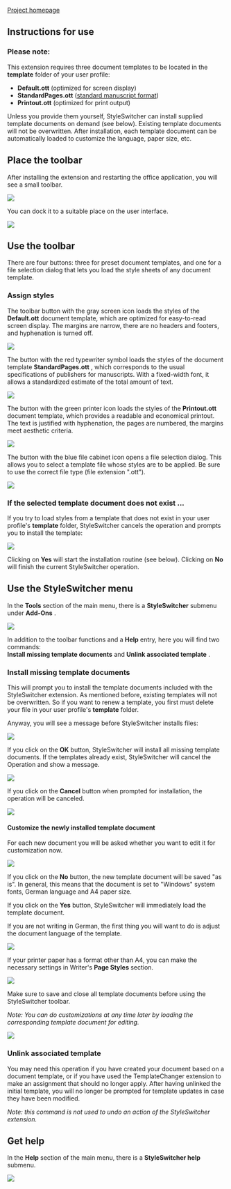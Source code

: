 [Project homepage](https://peter88213.github.io/StyleSwitcher/)

## Instructions for use

### Please note:

This extension requires three document templates to be located in the  __template__  folder of your user profile: 

*  __Default.ott__  (optimized for screen display)
*  __StandardPages.ott__  ([standard manuscript format](https://en.wikipedia.org/wiki/Standard_manuscript_format))
*  __Printout.ott__  (optimized for print output)

Unless you provide them yourself, StyleSwitcher can install supplied template documents on demand (see below). 
Existing template documents will not be overwritten. After installation, each template document can be automatically 
loaded to customize the language, paper size, etc.

## Place the toolbar

After installing the extension and restarting the office application, you will see a small toolbar. 


![](Screenshots/Toolbar00-en.png)



You can dock it to a suitable place on the user interface.


![](Screenshots/Toolbar00dock-en.png)



## Use the toolbar

There are four buttons: three for preset document templates, and one for a file selection dialog that 
lets you load the style sheets of any document template.

### Assign styles

The toolbar button with the gray screen icon loads the styles of the  __Default.ott__  document template, 
which are optimized for easy-to-read screen display. The margins are narrow, there are no headers and footers, 
and hyphenation is turned off.


![](Screenshots/Toolbar01-en.png)



The button with the red typewriter symbol loads the styles of the document template  __StandardPages.ott__ , 
which corresponds to the usual specifications of publishers for manuscripts. With a fixed-width font, it 
allows a standardized estimate of the total amount of text.


![](Screenshots/Toolbar02-en.png)



The button with the green printer icon loads the styles of the  __Printout.ott__  document template, 
which provides a readable and economical printout. The text is justified with hyphenation, the pages 
are numbered, the margins meet aesthetic criteria.


![](Screenshots/Toolbar03-en.png)



The button with the blue file cabinet icon opens a file selection dialog. This allows you to select a 
template file whose styles are to be applied. Be sure to use the correct file type (file extension ".ott"). 


![](Screenshots/Toolbar04-en.png)



### If the selected template document does not exist ...

If you try to load styles from a template that does not exist in your user profile's  __template__  folder, StyleSwitcher 
cancels the operation and prompts you to install the template:


![](Screenshots/Message00-en.png)



Clicking on  __Yes__  will start the installation routine (see below). Clicking on  __No__  will finish
the current StyleSwitcher operation. 


## Use the StyleSwitcher menu

In the  __Tools__  section of the main menu, there is a  __StyleSwitcher__  submenu under  __Add-Ons__ . 


![](Screenshots/UserMenu-en.png)



In addition to the toolbar functions and a  __Help__  entry, here you will find two commands:  
__Install missing template documents__  and  __Unlink associated template__ . 

### Install missing template documents

This will prompt you to install the template documents included with the StyleSwitcher extension. As mentioned 
before, existing templates will not be overwritten. So if you want to renew a template, you first must delete 
your file in your user profile's  __template__  folder. 

Anyway, you will see a message before StyleSwitcher installs files:


![](Screenshots/Message01-en.png)


If you click on the  __OK__  button, StyleSwitcher will install all missing template documents. If the templates already exist, StyleSwitcher will cancel the Operation and show a message.


![](Screenshots/Message04-en.png)



If you click on the  __Cancel__  button when prompted for installation, the operation will be canceled.


![](Screenshots/Message02-en.png)




#### Customize the newly installed template document


For each new document you will be asked whether you want to edit it for customization now.


![](Screenshots/Message03-en.png)



If you click on the  __No__  button, the new template document will be saved "as is". In general, this 
means that the document is set to "Windows" system fonts, German language and A4 paper size. 

If you click on the  __Yes__  button, StyleSwitcher will immediately load the template document. 

If you are not writing in German, the first thing you will want to do is adjust the document language of the template.


![](Screenshots/Customize00-en.png)



If your printer paper has a format other than A4, you can make the necessary settings in Writer's  __Page Styles__  section.


![](Screenshots/Customize01-en.png)



Make sure to save and close all template documents before using the StyleSwitcher toolbar. 



_Note: You can do customizations at any time later by loading the corresponding template document for editing._ 


![](Screenshots/Customize02-en.png)



### Unlink associated template

You may need this operation if you have created your document based on a document template, or if you have used the TemplateChanger extension to make an assignment that should no longer apply. After having unlinked the initial template, you will no longer be prompted for template updates in case they have been modified.

_Note: this command is not used to undo an action of the StyleSwitcher extension._




## Get help

In the  __Help__  section of the main menu, there is a  __StyleSwitcher help__  submenu. 

![](Screenshots/HelpMenu-en.png)



